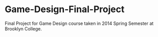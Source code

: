 # Game-Design-Final-Project
Final Project for Game Design course taken in 2014 Spring Semester at Brooklyn College.

